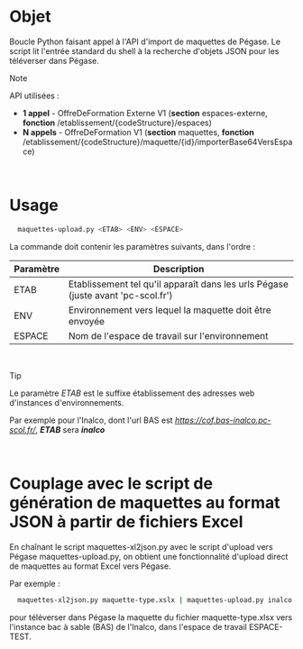 # Objet
Boucle Python faisant appel à l'API d'import de maquettes de Pégase.
Le script lit l'entrée standard du shell à la recherche d'objets JSON pour les téléverser dans Pégase.

> [!NOTE]
> API utilisées :
> - **1 appel** - OffreDeFormation Externe V1 (**section** espaces-externe, **fonction** /etablissement/{codeStructure}/espaces)
> - **N appels** - OffreDeFormation V1 (**section** maquettes, **fonction** /etablissement/{codeStructure}/maquette/{id}/importerBase64VersEspace)

<p>&nbsp;</p>

# Usage
```bash
  maquettes-upload.py <ETAB> <ENV> <ESPACE>
```

La commande doit contenir les paramètres suivants, dans l'ordre :

| Paramètre | Description |
| --- | --- |
| ETAB | Etablissement tel qu'il apparaît dans les urls Pégase (juste avant 'pc-scol.fr') |
| ENV | Environnement vers lequel la maquette doit être envoyée |
| ESPACE | Nom de l'espace de travail sur l'environnement |

<p>&nbsp;</p>

> [!TIP]
> Le paramètre _ETAB_ est le suffixe établissement des adresses web d'instances d'environnements.
> 
> Par exemple pour l'Inalco, dont l'url BAS est _https://cof.bas-inalco.pc-scol.fr/_, _**ETAB**_ sera _**inalco**_

<p>&nbsp;</p>

# Couplage avec le script de génération de maquettes au format JSON à partir de fichiers Excel
En chaînant le script maquettes-xl2json.py avec le script d'upload vers Pégase maquettes-upload.py, on obtient une fonctionnalité d'upload direct de maquettes au format Excel vers Pégase.

Par exemple :
```bash
  maquettes-xl2json.py maquette-type.xslx | maquettes-upload.py inalco BAS ESPACE-TEST
```
pour téléverser dans Pégase la maquette du fichier maquette-type.xlsx vers l'instance bac à sable (BAS) de l'Inalco, dans l'espace de travail ESPACE-TEST.
